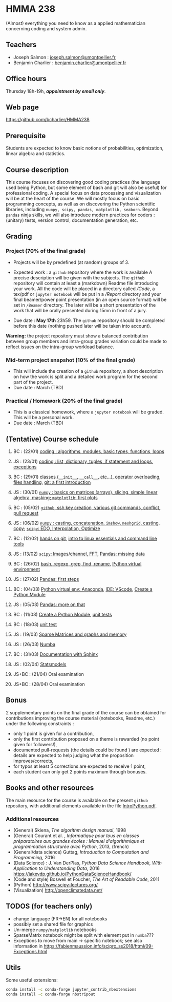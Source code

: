 # HMMA 238

(Almost) everything you need to know as a applied mathematician concerning coding and system admin.

## Teachers

- Joseph Salmon : joseph.salmon@umontpellier.fr,
- Benjamin Charlier : benjamin.charlier@umontpellier.fr

## Office hours

 Thursday 18h-19h, ___appointment by email only___.

## Web page

<https://github.com/bcharlier/HMMA238>

## Prerequisite

Students are expected to know basic notions of probabilities, optimization, linear algebra and statistics.

## Course description

This course focuses on discovering good coding practices (the language used being Python, but some element of bash and git will also be useful) for professional coding.
A special focus on data processing and visualization will be at the heart of the course.
We will mostly focus on basic programming concepts, as well as on discovering the Python scientific libraries, including ```numpy, scipy, pandas, matplotlib, seaborn```.
Beyond `pandas` ninja skills, we will also introduce modern practices for coders : (unitary) tests, version control, documentation generation, etc.

## Grading

### Project (70% of the final grade)

- Projects will be by predefined (at random) groups of 3.

- Expected work : a ```github``` repository where the work is available A precise description will be given with the subjects.
The ```github``` repository will contain at least a (markdown) Readme file introducing your work. All the code will be placed in a directory called */Code*, a tex/pdf or `jupyter notebook`  will be put in a */Report* directory and your final beamer/power point presentation (in an open source format) will be set in `/Beamer` directory.
The later will be a short presentation of the work that will be orally presented during 15mn in front of a jury.

- Due date : **May 17th** 23h59.
The ```github``` repository should be completed before this date (nothing pushed later will be taken into account).

**Warning:** the project repository must show a balanced contribution between group members and intra-group grades variation could be made to reflect issues on the intra-group workload balance.

### Mid-term project snapshot (10% of the final grade)

- This will include the creation of a ```github``` repository, a short description on how the work is split and a detailed work program for the second part of the project.
- Due date : March (TBD)

### Practical / Homework (20% of the final grade)

- This is a classical homework, where a ```jupyter notebook``` will be graded. This will be a personal work.
- Due date : March (TBD)

## (Tentative) Course schedule

1. BC : (22/01) [coding : algorithms, modules, basic types, functions, loops](Intro-Python/)
2. JS : (23/01) [coding : list, dictionary, tuples, if statement and loops, exceptions](Intro-Python/)
3. BC : (29/01) [classes (`__init__`, `__call__`, etc...), operator overloading, files handling](Intro-Python/), [git: a first introduction](Git/)
4. JS : (30/01) [`numpy` : basics on matrices (arrays), slicing, simple linear algebra, masking; `matplotlib`: first plots](Numpy-Matplotlib/)
5. BC : (05/02) [`github`, ssh key creation, various git commands, conflict, pull request](Git/)
6. JS : (06/02) [`numpy` : casting, concatenation, `imshow`, `meshgrid`, casting, copy](Numpy-Matplotlib/);  [`scipy`: EDO, Interpolation, Optimize](Scipy/)
7. BC : (12/02) [hands on git](Git/), [intro to linux essentials and command line tools](Bash)
8. JS : (13/02) [`scipy`: Images/channel, FFT](Scipy/), [Pandas: missing data](Pandas/)
9. BC : (26/02) [bash, regexp, grep, find, rename](Bash/), [Python virtual environment](Venv/)
10. JS : (27/02) [Pandas: first steps](Pandas/)

11. BC : (04/03) [Python virtual env: Anaconda](Venv/), [IDE: VScode](IDE/), [Create a Python Module](Python-modules/)

12. JS : (05/03) [Pandas: more on that](Pandas/)

13. BC : (11/03) [Create a Python Module](Python-modules/), [unit tests](Tests-CI/)

14. BC : (18/03) [unit test](Tests-CI/)

15. JS : (19/03) [Sparse Matrices and graphs and memory](TempsMemoire/)

16. JS : (26/03) [Numba](Numba/)

17. BC : (31/03) [Documentation with Sphinx](Docs/)

18. JS : (02/04) [Statsmodels](Statsmodels/)

19. JS+BC : (21/04) Oral examination

20. JS+BC : (28/04) Oral examination

## Bonus

2 supplementary points on the final grade of the course can be obtained for contributions improving the course material (notebooks, Readme, etc.) under the following constraints :

- only 1 point is given for a contribution,
- only the first contribution proposed on a theme is rewarded (no point given for followers!),
- documented pull-requests (the details could be found ) are expected : details are expected to help judging what the proposition improves/corrects,
- for typos at least 5 corrections are expected to receive 1 point,
- each student can only get 2 points maximum through bonuses.

## Books and other resources

The main resource for the course is available on the present `github` repository, with additional elements available in the file [IntroPython.pdf](http://josephsalmon.eu/enseignement/Montpellier/HLMA310/IntroPython.pdf).

### Additional resources

- (General) Skiena, *The algorithm design manual*, 1998
- (General) Courant et al. , *Informatique pour tous en classes préparatoires aux grandes écoles : Manuel d'algorithmique et programmation structurée avec Python*,
2013, (french)
- (General/data science) Guttag, *Introduction to Computation and Programming*,
2016
- (Data Science) : J. Van DerPlas, *Python Data Science Handbook, With Application to Understanding Data*, 2016
<https://jakevdp.github.io/PythonDataScienceHandbook/>
- (Code and style) Boswell et Foucher, *The Art of Readable Code*, 2011
- (Python) <http://www.scipy-lectures.org/>
- (Visualization) <http://openclimatedata.net/>

## TODOS (for teachers only)

- change language (FR->EN) for all notebooks
- possibly set a shared file for graphics
- Un-merge ```numpy/matplotlib``` notebooks
- SparseMatrix notebook might be split with element put in ```numba```???
- Exceptions to move from main -> specific notebook; see also information in https://fabienmaussion.info/scipro_ss2018/html/09-Exceptions.html

## Utils

Some useful extensions:

```bash
conda install -c conda-forge jupyter_contrib_nbextensions
conda install -c conda-forge nbstripout
```
